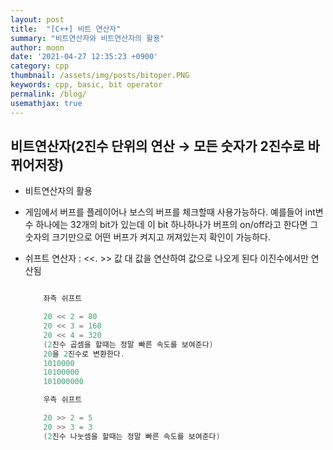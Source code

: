 ```yaml
---
layout: post
title:  "[C++] 비트 연산자"
summary: "비트연산자와 비트연산자의 활용"
author: moon
date: '2021-04-27 12:35:23 +0900'
category: cpp
thumbnail: /assets/img/posts/bitoper.PNG
keywords: cpp, basic, bit operator
permalink: /blog/
usemathjax: true
---
```


## 비트연산자(2진수 단위의 연산 → 모든 숫자가 2진수로 바뀌어저장)

* 비트연산자의 활용

- 게임에서 버프를 플레이어나 보스의 버프를 체크할때 사용가능하다. 예를들어 int변수 하나에는 32개의 bit가 있는데 이 bit 하나하나가 버프의 on/off라고 한다면 그 숫자의 크기만으로 어떤 버프가 켜지고 꺼져있는지 	확인이 가능하다.

- 쉬프트 연산자 : <<. >> 값 대 값을 연산하여 값으로 나오게 된다 이진수에서만 연산됨

    ```cpp

    	좌측 쉬프트

    	20 << 2 = 80
    	20 << 3 = 160
    	20 << 4 = 320
    	(2진수 곱셈을 할때는 정말 빠른 속도를 보여준다)
    	20을 2진수로 변환한다.
    	1010000
    	10100000
    	101000000

    	우측 쉬프트

    	20 >> 2 = 5
    	20 >> 3 = 3
    	(2진수 나눗셈을 할때는 정말 빠른 속도를 보여준다)
    ```

